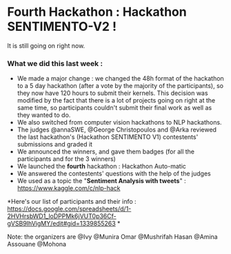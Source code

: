# Fourth Hackathon : Hackathon SENTIMENTO-V2 !

It is still going on right now.

### What we did this last week :
- We made a major change : we changed the 48h format of the hackathon to a 5 day hackathon (after a vote by the majority of the participants), so they now have 120 hours to submit their kernels. This decision was modified by the fact that there is a lot of projects going on right at the same time, so participants couldn't submit their final work as well as they wanted to do.
- We also switched from computer vision hackathons to NLP hackathons.
- The judges @annaSWE, @George Christopoulos and @Arka reviewed the last hackathon's (Hackathon SENTIMENTO V1) contestents' submissions and graded it
- We announced the winners, and gave them badges (for all the participants and for the 3 winners)
- We launched the **fourth** hackathon : Hackathon Auto-matic
- We answered the contestents' questions with the help of the judges
- We used as a topic the "**Sentiment Analysis with tweets**"  : https://www.kaggle.com/c/nlp-hack

*Here's our list of participants and their info : https://docs.google.com/spreadsheets/d/1-2HVHrsbWD1_loDPPMk6jVUT0p36Cf-gVSB9IhVigMY/edit#gid=1339855263 *


Note: the organizers are @Ivy @Munira Omar @Mushrifah Hasan @Amina Assouane @Mohona
